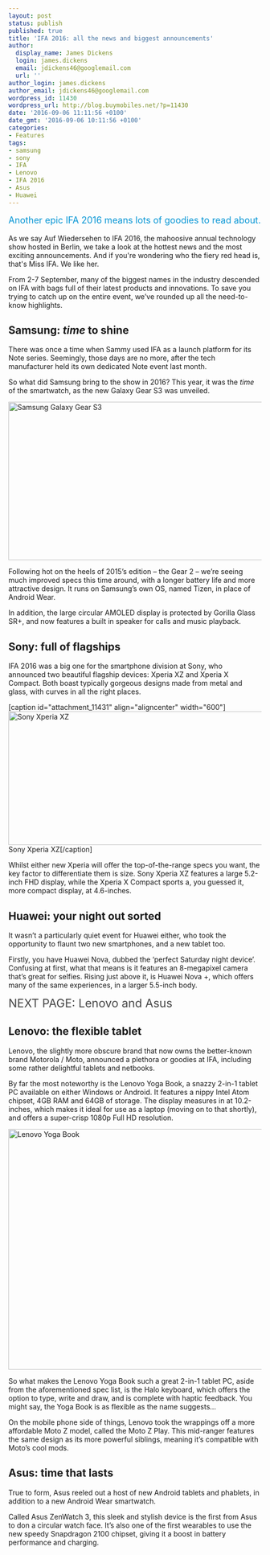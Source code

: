 ```yaml
---
layout: post
status: publish
published: true
title: 'IFA 2016: all the news and biggest announcements'
author:
  display_name: James Dickens
  login: james.dickens
  email: jdickens46@googlemail.com
  url: ''
author_login: james.dickens
author_email: jdickens46@googlemail.com
wordpress_id: 11430
wordpress_url: http://blog.buymobiles.net/?p=11430
date: '2016-09-06 11:11:56 +0100'
date_gmt: '2016-09-06 10:11:56 +0100'
categories:
- Features
tags:
- samsung
- sony
- IFA
- Lenovo
- IFA 2016
- Asus
- Huawei
---
```

<p><span class="postStandFirst" style="color: #0896d5; line-height: 26px; font-size: 18px;">Another epic IFA 2016 means lots of goodies to read about.</span></p>
<p>As we say Auf Wiedersehen to IFA 2016, the mahoosive annual technology show hosted in Berlin, we take a look at the hottest news and the most exciting announcements. And if you're wondering who the fiery red head is, that's Miss IFA.&nbsp;We like her.</p>
<p>From 2-7 September, many of the biggest names in the industry descended on IFA with bags full of their latest products and innovations. To save you trying to catch up on the entire event, we&rsquo;ve rounded up all the need-to-know highlights.</p>
<h2>Samsung: <em>time</em> to shine</h2>
<p>There was once a time when Sammy used IFA as a launch platform for its Note series. Seemingly, those days are no more, after the tech manufacturer held its own dedicated Note event last month.</p>
<p>So what did Samsung bring to the show in 2016? This year, it was the <em>time </em>of the smartwatch, as the new Galaxy Gear S3 was unveiled.</p>
<p><img class="aligncenter wp-image-11432" src="https://a1comms-blog-buymobiles.storage.googleapis.com/2016/09/Samsung-Galaxy-Gear-S3.jpg" alt="Samsung Galaxy Gear S3" width="600" height="315" /></p>
<p>Following hot on the heels of 2015&rsquo;s edition &ndash; the Gear 2 &ndash; we&rsquo;re seeing much improved specs this time around, with a longer battery life and more attractive design. It runs on Samsung&rsquo;s own OS, named Tizen, in place of Android Wear.</p>
<p>In addition, the large circular AMOLED display is protected by Gorilla Glass SR+, and now features a built in speaker for calls and music playback.</p>
<h2>Sony: full of flagships</h2>
<p>IFA 2016 was a big one for the smartphone division at Sony, who announced two beautiful flagship devices: Xperia XZ and Xperia X Compact. Both boast typically gorgeous designs made from metal and glass, with curves in all the right places.</p>
<p>[caption id="attachment_11431" align="aligncenter" width="600"]<img class="wp-image-11431" src="https://a1comms-blog-buymobiles.storage.googleapis.com/2016/09/Sony-Xperia-XZ.jpg" alt="Sony Xperia XZ" width="600" height="266" /> Sony Xperia XZ[/caption]</p>
<p>Whilst either new Xperia will offer the top-of-the-range specs you want, the key factor to differentiate them is size. Sony Xperia XZ features a large 5.2-inch FHD display, while the Xperia X Compact sports a, you guessed it, more compact display, at 4.6-inches.</p>
<h2>Huawei: your night out sorted</h2>
<p>It wasn&rsquo;t a particularly quiet event for Huawei either, who took the opportunity to flaunt two new smartphones, and a new tablet too.</p>
<p>Firstly, you have Huawei Nova, dubbed the &lsquo;perfect Saturday night device&rsquo;. Confusing at first, what that means is it features an 8-megapixel camera that&rsquo;s great for selfies. Rising just above it, is Huawei Nova +, which offers many of the same experiences, in a larger 5.5-inch body.</p>
<p><span class="" style="font-size: 23px; color: #444444;">NEXT PAGE: Lenovo and Asus</span></p>
<p><!--nextpage--></p>
<h2>Lenovo: the flexible tablet</h2>
<p>Lenovo, the slightly more obscure brand that now owns the better-known brand Motorola / Moto, announced a plethora or goodies at IFA, including some rather delightful tablets and netbooks.</p>
<p>By far the most noteworthy is the Lenovo Yoga Book, a snazzy 2-in-1 tablet PC available on either Windows or Android. It features a nippy Intel Atom chipset, 4GB RAM and 64GB of storage. The display measures in at 10.2-inches, which makes it ideal for use as a laptop (moving on to that shortly), and offers a super-crisp 1080p Full HD resolution.</p>
<p><img class="aligncenter wp-image-11433" src="https://a1comms-blog-buymobiles.storage.googleapis.com/2016/09/Lenovo-Yoga-Book.jpg" alt="Lenovo Yoga Book" width="600" height="479" /></p>
<p>So what makes the Lenovo Yoga Book such a great 2-in-1 tablet PC, aside from the aforementioned spec list, is the Halo keyboard, which offers the option to type, write and draw, and is complete with haptic feedback. You might say, the Yoga Book is as flexible as the name suggests&hellip;</p>
<p>On the mobile phone side of things, Lenovo took the wrappings off a more affordable Moto Z model, called the Moto Z Play. This mid-ranger features the same design as its more powerful siblings, meaning it&rsquo;s compatible with Moto&rsquo;s cool mods.</p>
<h2>Asus: time that lasts</h2>
<p>True to form, Asus reeled out a host of new Android tablets and phablets, in addition to a new Android Wear smartwatch.</p>
<p>Called Asus ZenWatch 3, this sleek and stylish device is the first from Asus to don a circular watch face. It&rsquo;s also one of the first wearables to use the new speedy Snapdragon 2100 chipset, giving it a boost in battery performance and charging.</p>

